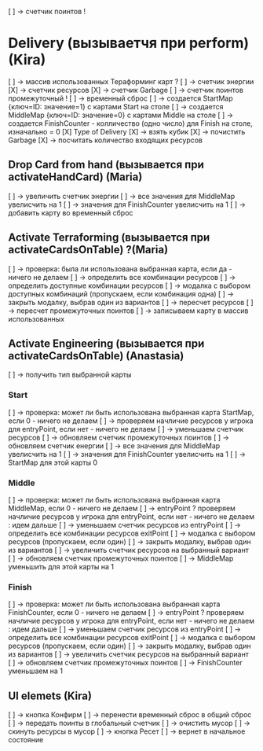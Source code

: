 [  ] -> счетчик поинтов !

# Delivery (вызываетчя при perform) (Kira)
[  ] -> массив использованных Тераформинг карт ?
[  ] -> счетчик энергии
[X] -> счетчик ресурсов 
[X] -> счетчик Garbage
[  ] -> счетчик поинтов промежуточный !
[  ] -> временный сброс
[  ] -> создается StartMap {ключ=ID: значение=1} с картами  Start на столе
[  ] -> создается MiddleMap {ключ=ID: значение=0} с картами Middle на столе
[  ] -> создается FinishCounter - колличество (одно число) для Finish на столе, изначально = 0
[X] Type of Delivery 
    [X] -> взять кубик
    [X] -> почистить Garbage
[X] -> посчитать количество входящих ресурсов



## Drop Card from hand (вызывается при activateHandCard) (Maria)
[  ] -> увеличить счетчик энергии
[  ] -> все значения для MiddleMap увелисчить на 1
[  ] -> значения для FinishCounter увелисчить на 1
[  ] -> добавить карту во временный сброс

## Activate Terraforming (вызывается при activateCardsOnTable) ?(Maria)
[  ] -> проверка: была ли использована выбранная карта, если да - ничего не делаем
[  ] -> определить все комбинации ресурсов
    [  ] -> определить доступные комбинации ресурсов
[  ] -> модалка с выбором доступных комбинаций (пропускаем, если комбинация одна)
    [  ] -> закрыть модалку, выбрав один из вариантов
[  ] -> пересчет ресурсов
[  ] -> пересчет промежуточных поинтов
[  ] -> записываем карту в массив использованных
## Activate Engineering (вызывается при activateCardsOnTable) (Anastasia)
[  ] -> получить тип выбранной карты
### Start
[  ] -> проверка: может ли быть использована выбранная карта StartMap, если 0 - ничего не делаем
[  ] -> проверяем начличие ресурсов у игрока для entryPoint, если нет - ничего не делаем
[  ] -> уменьшаем счетчик ресурсов
[  ] -> обновляем счетчик промежуточных поинтов
[  ] -> обновляем счетчик енергии
[  ] -> все значения для MiddleMap увелисчить на 1
[  ] -> значения для FinishCounter увелисчить на 1
[  ] -> StartMap для этой карты 0
### Middle
[  ] ->  проверка: может ли быть использована выбранная карта MiddleMap, если 0 - ничего не делаем
[  ] -> entryPoint ? проверяем начличие ресурсов у игрока для entryPoint, если нет - ничего не делаем : идем дальше
[  ] -> уменьшаем счетчик ресурсов из entryPoint
[  ] -> определить все комбинации ресурсов exitPoint
[  ] -> модалка с выбором ресурсов (пропускаем, если один)
    [  ] -> закрыть модалку, выбрав один из вариантов
[  ] -> увеличить счетчик ресурсов на выбранный вариант   
[  ] -> обновляем счетчик промежуточных поинтов
[  ] -> MiddleMap уменьшить для этой карты на 1
### Finish
[  ] -> проверка: может ли быть использована выбранная карта FinishCounter, если 0 - ничего не делаем
[  ] -> entryPoint ? проверяем начличие ресурсов у игрока для entryPoint, если нет - ничего не делаем : идем дальше
[  ] -> уменьшаем счетчик ресурсов из entryPoint
[  ] -> определить все комбинации ресурсов exitPoint
[  ] -> модалка с выбором ресурсов (пропускаем, если один)
    [  ] -> закрыть модалку, выбрав один из вариантов
[  ] -> увеличить счетчик ресурсов на выбранный вариант   
[  ] -> обновляем счетчик промежуточных поинтов
[  ] -> FinishCounter уменьшаем на 1
## UI elemets (Kira)
[  ] -> кнопка Конфирм
    [  ] -> перенести временный сброс в общий сброс
    [  ] -> передать поинты в глобальный счетчик
    [  ] -> очистить мусор 
    [  ] -> скинуть ресурсы в мусор
[  ] -> кнопка Ресет
    [  ] -> вернет в начальное состояние


